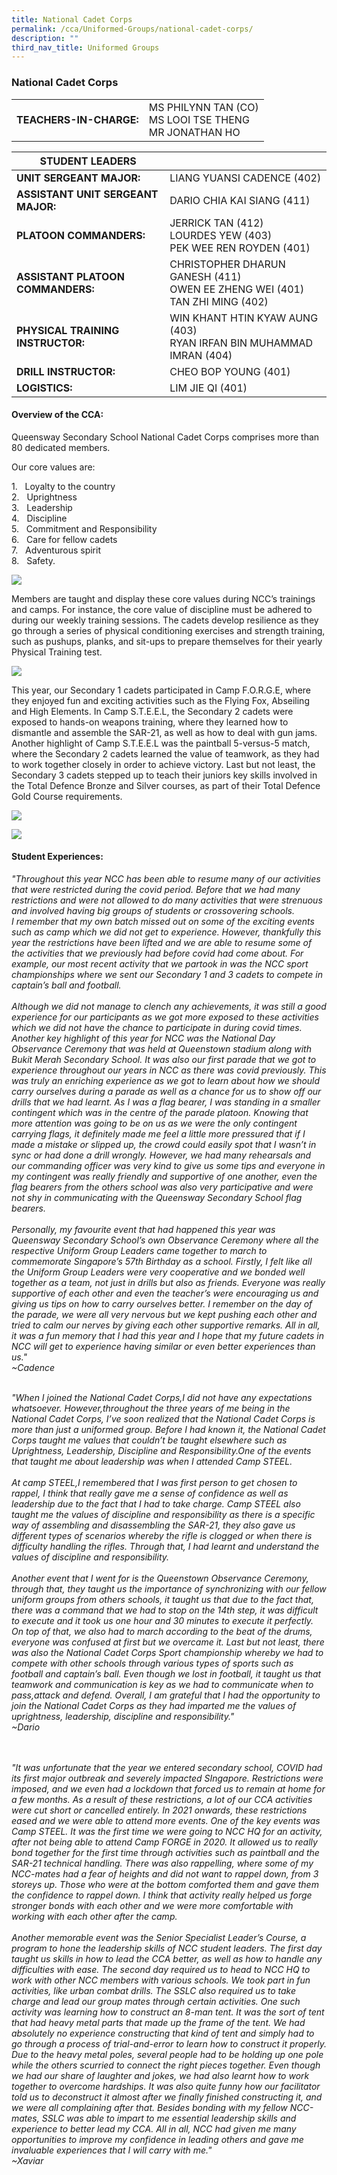 ```yaml
---
title: National Cadet Corps
permalink: /cca/Uniformed-Groups/national-cadet-corps/
description: ""
third_nav_title: Uniformed Groups
---
```

### National Cadet Corps

|  	|  	|
|---	|---	|
| **TEACHERS-IN-CHARGE:** 	| MS PHILYNN TAN (CO)<br>MS LOOI TSE THENG<br>MR JONATHAN HO 	|

| STUDENT LEADERS 	|  	|
|---	|---	|
| **UNIT SERGEANT MAJOR:** 	| LIANG YUANSI CADENCE (402) 	|
| **ASSISTANT UNIT SERGEANT MAJOR:** 	| DARIO CHIA KAI SIANG (411) 	|
| **PLATOON COMMANDERS:** 	| JERRICK TAN (412)<br>LOURDES YEW (403)<br>PEK WEE REN ROYDEN (401) 	|
| **ASSISTANT PLATOON COMMANDERS:** 	| CHRISTOPHER DHARUN GANESH (411)<br>OWEN EE ZHENG WEI (401)<br>TAN ZHI MING (402)|
| **PHYSICAL TRAINING INSTRUCTOR:** 	| WIN KHANT HTIN KYAW AUNG (403)<br>RYAN IRFAN BIN MUHAMMAD IMRAN (404) 	|
| **DRILL INSTRUCTOR:** 	| CHEO BOP YOUNG (401) 	|
| **LOGISTICS:** 	| LIM JIE QI (401) 	|

#### Overview of the CCA:

Queensway Secondary School National Cadet Corps comprises more than 80 dedicated members.

Our core values are:

1\.   Loyalty to the country<br>
2\.   Uprightness<br>
3\.   Leadership<br>
4\.   Discipline<br>
5\.   Commitment and Responsibility<br>
6\.   Care for fellow cadets<br>
7\.   Adventurous spirit<br>
8\.   Safety.


<img src="https://drive.google.com/uc?export=view&id=12zebs--DB3kKOX1BNFYe_iQKDLoR9vLM">

Members are taught and display these core values during NCC’s trainings and camps. For instance, the core value of discipline must be adhered to during our weekly training sessions. The cadets develop resilience as they go through a series of physical conditioning exercises and strength training, such as pushups, planks, and sit-ups to prepare themselves for their yearly Physical Training test.

<img src="https://drive.google.com/uc?export=view&id=1kwvmun96q6VomMj_VLNR7y_lZXYE2Dtm">


This year, our Secondary 1 cadets participated in Camp F.O.R.G.E, where they enjoyed fun and exciting activities such as the Flying Fox, Abseiling and High Elements. In Camp S.T.E.E.L, the Secondary 2 cadets were exposed to hands-on weapons training, where they learned how to dismantle and assemble the SAR-21, as well as how to deal with gun jams. Another highlight of Camp S.T.E.E.L was the paintball 5-versus-5 match, where the Secondary 2 cadets learned the value of teamwork, as they had to work together closely in order to achieve victory. Last but not least, the Secondary 3 cadets stepped up to teach their juniors key skills involved in the Total Defence Bronze and Silver courses, as part of their Total Defence Gold Course requirements.

<img src="https://drive.google.com/uc?export=view&id=1pPITsgtzwBm0bxwaTGtm7RyULwz5q6kp"><br>

<img src="https://drive.google.com/uc?export=view&id=1I4QLfevB7JLk439Kg4vlCeTFR5n7JYV4">


#### Student Experiences: 


*"Throughout this year NCC has been able to resume many of our activities that were restricted during the covid period. Before that we had many restrictions and were not allowed to do many activities that were strenuous and involved having big groups of students or crossovering schools.<br> I remember that my own batch missed out on some of the exciting events such as camp which we did not get to experience. However, thankfully this year the restrictions have been lifted and we are able to resume some of the activities that we previously had before covid had come about. For example, our most recent activity that we partook in was the NCC sport championships where we sent our Secondary 1 and 3 cadets to compete in captain’s ball and football. <br><br>Although we did not manage to clench any achievements, it was still a good experience for our participants as we got more exposed to these activities which we did not have the chance to participate in during covid times. Another key highlight of this year for NCC was the National Day Observance Ceremony that was held at Queenstown stadium along with Bukit Merah Secondary School. It was also our first parade that we got to experience throughout our years in NCC as there was covid previously. This was truly an enriching experience as we got to learn about how we should carry ourselves during a parade as well as a chance for us to show off our drills that we had learnt. As I was a flag bearer, I was standing in a smaller contingent which was in the centre of the parade platoon. Knowing that more attention was going to be on us as we were the only contingent carrying flags, it definitely made me feel a little more pressured that if I made a mistake or slipped up, the crowd could easily spot that I wasn’t in sync or had done a drill wrongly. However, we had many rehearsals and our commanding officer was very kind to give us some tips and everyone in my contingent was really friendly and supportive of one another, even the flag bearers from the others school was also very participative and were not shy in communicating with the Queensway Secondary School flag bearers. <br><br>Personally, my favourite event that had happened this year was Queensway Secondary School’s own Observance Ceremony where all the respective Uniform Group Leaders came together to march to commemorate Singapore’s 57th Birthday as a school. Firstly, I felt like all the Uniform Group Leaders were very cooperative and we bonded well together as a team, not just in drills but also as friends. Everyone was really supportive of each other and even the teacher’s were encouraging us and giving us tips on how to carry ourselves better. I remember on the day of the parade, we were all very nervous but we kept pushing each other and tried to calm our nerves by giving each other supportive remarks. All in all, it was a fun memory that I had this year and I hope that my future cadets in NCC will get to experience having similar or even better experiences than us."<br>
~Cadence*



<br>*"When I joined the National Cadet Corps,I did not have any expectations whatsoever. However,throughout the three years of me being in the National Cadet Corps, I’ve soon realized that the National Cadet Corps is more than just a uniformed group. Before I had known it, the National Cadet Corps taught me values that couldn’t be taught elsewhere such as Uprightness, Leadership, Discipline and Responsibility.One of the events that taught me about leadership was when I attended Camp STEEL.<br><br>At camp STEEL,I remembered that I was first person to get chosen to rappel, I think that really gave me a sense of confidence as well as leadership due to the fact that I had to take charge. Camp STEEL also taught me the values of discipline and responsibility as there is a specific way of assembling and disassembling the SAR-21, they also gave us different types of scenarios whereby the rifle is clogged or when there is difficulty handling the rifles. Through that, I had learnt and understand the values of discipline and responsibility. <br><br>Another event that I went for is the Queenstown Observance Ceremony, through that, they taught us the importance of synchronizing with our fellow uniform groups from others schools, it taught us that due to the fact that, there was a command that we had to stop on the 14th step, it was difficult to execute and it took us one hour and 30 minutes to execute it perfectly. On top of that, we also had to march according to the beat of the drums, everyone was confused at first but we overcame it. Last but not least, there was also the National Cadet Corps Sport championship whereby we had to compete with other schools through various types of sports such as football and captain’s ball. Even though we lost in football, it taught us that teamwork and communication is key as we had to communicate when to pass,attack and defend. Overall, I am grateful that I had the opportunity to join the National Cadet Corps as they had imparted me the values of uprightness, leadership, discipline and responsibility."<br>~Dario*


<br><br> 
*"It was unfortunate that the year we entered secondary school, COVID had its first major outbreak and severely impacted SIngapore. Restrictions were imposed, and we even had a lockdown that forced us to remain at home for a few months. As a result of these restrictions, a lot of our CCA activities were cut short or cancelled entirely. In 2021 onwards, these restrictions eased and we were able to attend more events. One of the key events was Camp STEEL. It was the first time we were going to NCC HQ for an activity, after not being able to attend Camp FORGE in 2020. It allowed us to really bond together for the first time through activities such as paintball and the SAR-21 technical handling. There was also rappelling, where some of my NCC-mates had a fear of heights and did not want to rappel down, from 3 storeys up. Those who were at the bottom comforted them and gave them the confidence to rappel down. I think that activity really helped us forge stronger bonds with each other and we were more comfortable with working with each other after the camp. <br><br>Another memorable event was the Senior Specialist Leader’s Course, a program to hone the leadership skills of NCC student leaders. The first day taught us skills in how to lead the CCA better, as well as how to handle any difficulties with ease. The second day required us to head to NCC HQ to work with other NCC members with various schools. We took part in fun activities, like urban combat drills. The SSLC also required us to take charge and lead our group mates through certain activities. One such activity was learning how to construct an 8-man tent. It was the sort of tent that had heavy metal parts that made up the frame of the tent. We had absolutely no experience constructing that kind of tent and simply had to go through a process of trial-and-error to learn how to construct it properly. Due to the heavy metal poles, several people had to be holding up one pole while the others scurried to connect the right pieces together. Even though we had our share of laughter and jokes, we had also learnt how to work together to overcome hardships. It was also quite funny how our facilitator told us to deconstruct it almost after we finally finished constructing it, and we were all complaining after that. Besides bonding with my fellow NCC-mates, SSLC was able to impart to me essential leadership skills and experience to better lead my CCA. All in all, NCC had given me many opportunities to improve my confidence in leading others and gave me invaluable experiences that I will carry with me."<br>~Xaviar*